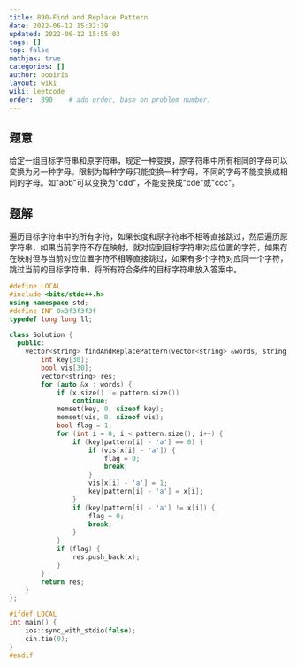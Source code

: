 ```yaml
---
title: 890-Find and Replace Pattern 
date: 2022-06-12 15:32:39 
updated: 2022-06-12 15:55:03
tags: [] 
top: false
mathjax: true
categories: []
author: booiris
layout: wiki 
wiki: leetcode 
order:  890    # add order, base on problem number.
---
```


## 题意

给定一组目标字符串和原字符串，规定一种变换，原字符串中所有相同的字母可以变换为另一种字母。限制为每种字母只能变换一种字母，不同的字母不能变换成相同的字母。如"abb"可以变换为"cdd"，不能变换成"cde"或"ccc"。

## 题解

遍历目标字符串中的所有字符，如果长度和原字符串不相等直接跳过，然后遍历原字符串，如果当前字符不存在映射，就对应到目标字符串对应位置的字符，如果存在映射但与当前对应位置字符不相等直接跳过，如果有多个字符对应同一个字符，跳过当前的目标字符串，将所有符合条件的目标字符串放入答案中。

```cpp
#define LOCAL
#include <bits/stdc++.h>
using namespace std;
#define INF 0x3f3f3f3f
typedef long long ll;

class Solution {
  public:
    vector<string> findAndReplacePattern(vector<string> &words, string pattern) {
        int key[30];
        bool vis[30];
        vector<string> res;
        for (auto &x : words) {
            if (x.size() != pattern.size())
                continue;
            memset(key, 0, sizeof key);
            memset(vis, 0, sizeof vis);
            bool flag = 1;
            for (int i = 0; i < pattern.size(); i++) {
                if (key[pattern[i] - 'a'] == 0) {
                    if (vis[x[i] - 'a']) {
                        flag = 0;
                        break;
                    }
                    vis[x[i] - 'a'] = 1;
                    key[pattern[i] - 'a'] = x[i];
                }
                if (key[pattern[i] - 'a'] != x[i]) {
                    flag = 0;
                    break;
                }
            }
            if (flag) {
                res.push_back(x);
            }
        }
        return res;
    }
};

#ifdef LOCAL
int main() {
    ios::sync_with_stdio(false);
    cin.tie(0);
}
#endif
```
